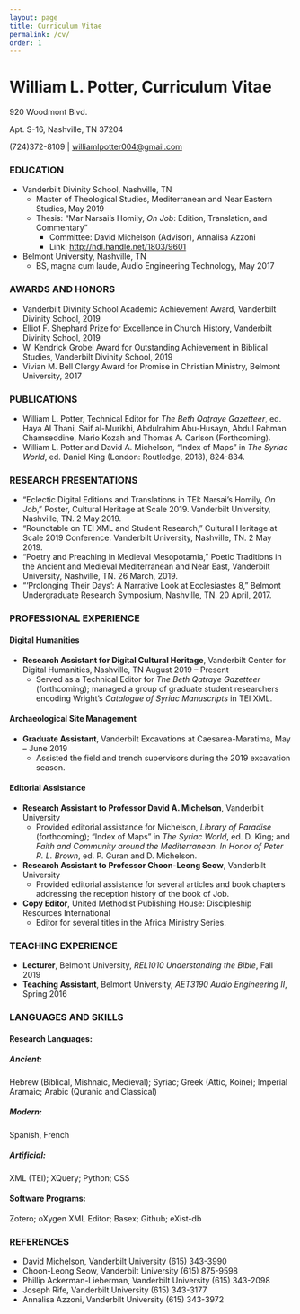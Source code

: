 ```yaml
---
layout: page
title: Curriculum Vitae
permalink: /cv/
order: 1
---
```

# William L. Potter, Curriculum Vitae

920 Woodmont Blvd.

Apt. S-16, Nashville, TN 37204

(724)372-8109 | williamlpotter004@gmail.com

### EDUCATION
- Vanderbilt Divinity School, Nashville, TN
    - Master of Theological Studies, Mediterranean and Near Eastern Studies, May 2019
    - Thesis: “Mar Narsai’s Homily, *On Job*: Edition, Translation, and Commentary”
        - Committee: David Michelson (Advisor), Annalisa Azzoni
        - Link: http://hdl.handle.net/1803/9601
- Belmont University, Nashville, TN
    - BS, magna cum laude, Audio Engineering Technology, May 2017

### AWARDS AND HONORS
- Vanderbilt Divinity School Academic Achievement Award, Vanderbilt Divinity School, 2019
- Elliot F. Shephard Prize for Excellence in Church History, Vanderbilt Divinity School, 2019
- W. Kendrick Grobel Award for Outstanding Achievement in Biblical Studies, Vanderbilt Divinity School, 2019
- Vivian M. Bell Clergy Award for Promise in Christian Ministry, Belmont University, 2017

### PUBLICATIONS
- William L. Potter, Technical Editor for *The Beth Qaṭraye Gazetteer*, ed. Haya Al Thani, Saif al-Murikhi, Abdulrahim Abu-Husayn, Abdul Rahman Chamseddine, Mario Kozah and Thomas A. Carlson (Forthcoming).
- William L. Potter and David A. Michelson, “Index of Maps” in *The Syriac World*, ed. Daniel King (London: Routledge, 2018), 824-834.

### RESEARCH PRESENTATIONS
- “Eclectic Digital Editions and Translations in TEI: Narsai’s Homily, *On Job*,” Poster, Cultural Heritage at Scale 2019. Vanderbilt University, Nashville, TN. 2 May 2019.
- “Roundtable on TEI XML and Student Research,” Cultural Heritage at Scale 2019 Conference. Vanderbilt University, Nashville, TN. 2 May 2019.
- “Poetry and Preaching in Medieval Mesopotamia,” Poetic Traditions in the Ancient and Medieval Mediterranean and Near East, Vanderbilt University, Nashville, TN. 26 March, 2019.
- “‘Prolonging Their Days’: A Narrative Look at Ecclesiastes 8,” Belmont Undergraduate Research Symposium, Nashville, TN. 20 April, 2017.

### PROFESSIONAL EXPERIENCE
#### Digital Humanities
- **Research Assistant for Digital Cultural Heritage**, Vanderbilt Center for Digital Humanities, Nashville, TN
August 2019 – Present
    - Served as a Technical Editor for *The Beth Qatraye Gazetteer* (forthcoming); managed a group of graduate student researchers encoding Wright’s *Catalogue of Syriac Manuscripts* in TEI XML.

#### Archaeological Site Management
- **Graduate Assistant**, Vanderbilt Excavations at Caesarea-Maratima, May – June 2019
    - Assisted the field and trench supervisors during the 2019 excavation season.

#### Editorial Assistance
- **Research Assistant to Professor David A. Michelson**, Vanderbilt University
    - Provided editorial assistance for Michelson, *Library of Paradise* (forthcoming); “Index of Maps” in *The Syriac World*, ed. D. King; and *Faith and Community around the Mediterranean. In Honor of Peter R. L. Brown*, ed. P. Guran and D. Michelson.
- **Research Assistant to Professor Choon-Leong Seow**, Vanderbilt University
    - Provided editorial assistance for several articles and book chapters addressing the reception history of the book of Job.
- **Copy Editor**, United Methodist Publishing House: Discipleship Resources International
    - Editor for several titles in the Africa Ministry Series.

### TEACHING EXPERIENCE
- **Lecturer**, Belmont University, *REL1010 Understanding the Bible*, Fall 2019
- **Teaching Assistant**, Belmont University, *AET3190 Audio Engineering II*, Spring 2016

### LANGUAGES AND SKILLS
#### Research Languages:
##### Ancient:
Hebrew (Biblical, Mishnaic, Medieval); Syriac; Greek (Attic, Koine); Imperial Aramaic; Arabic (Quranic and Classical)
##### Modern:
Spanish, French
##### Artificial:
XML (TEI); XQuery; Python; CSS
#### Software Programs:
Zotero; oXygen XML Editor; Basex; Github; eXist-db

### REFERENCES
- David Michelson, Vanderbilt University (615) 343-3990
- Choon-Leong Seow, Vanderbilt University (615) 875-9598
- Phillip Ackerman-Lieberman, Vanderbilt University (615) 343-2098
- Joseph Rife, Vanderbilt University (615) 343-3177
- Annalisa Azzoni, Vanderbilt University (615) 343-3972
